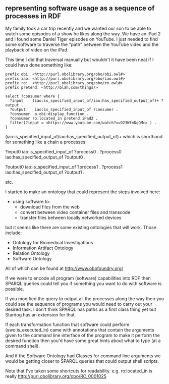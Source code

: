 ## representing software usage as a sequence of processes in RDF


My family took a car trip recently and we wanted our son to be able to watch some episodes of a show he likes along the way.
We have an iPad 2 and I found some Daniel Tiger episodes on YouTube. 
I just needed to find some software to traverse the "path" between the YouTube video and the playback of video on the iPad.

This time I did that traversal manually but wouldn't it have been neat if I could have done something like:

```
prefix obi: <http://purl.obolibrary.org/obo/obi.owl#>
prefix iao: <http://purl.obolibrary.org/obo/iao.owl#>
prefix ro:  <http://purl.obolibrary.org/obo/ro.owl#>
prefix pretend: <http://blah.com/things/>

select ?consumer where {
  ?input    (iao:is_specified_input_of/iao:has_specified_output_of)+ ?output .
  ?output    iao:is_specified_input_of ?consumer .
  ?consumer  a obi:display_function .
  ?consumer ro:located_in pretend:iPad2 .
  filter(?input = <https://www.youtube.com/watch?v=923WfmDgQMc> ) .
}
```


(iao:is_specified_input_of/iao:has_specified_output_of)+
which is shorthand for something like a chain a processes:

?input0   iao:is_specified_input_of   ?process0 .
?process0 iao:has_specified_output_of ?output0 .

?output0   iao:is_specified_input_of   ?process1 .
?process1  iao:has_specified_output_of ?output1 .

etc.


I started to make an ontology that could represent the steps involved here:
- using software to:
    - download files from the web
    - convert between video container files and transcode
    - transfer files between locally networked devices

but it seems like there are some existing ontologies that will work.
Those include:

- Ontology for Biomedical Investigations 
- Information Artifact Ontology 
- Relation Ontology 
- Software Ontology 

All of which can be found at http://www.obofoundry.org/



If we were to encode all program (software) capabilities into RDF then SPARQL queries could tell you if something you want to do with software is possible.

If you modified the query to output all the processes along the way then you could see the sequence of programs you would need to carry out your desired task. I don't think SPARQL has paths as a first class thing yet but Stardog has an extension for that.

If each transformation function that software could perform (swo:is_executed_in) came with annotations that contain the arguments given to the command line interface of the program to make it perform the desired function then you'd have some great hints about what to type (at a command shell).

And if the Software Ontology had Classes for command line arguments we would be getting closer to SPARQL queries that could output shell scripts.



Note that I've taken some shortcuts for readability.
e.g.  ro:located_in is really <http://purl.obolibrary.org/obo/RO_0001025>





